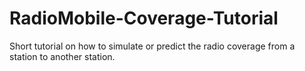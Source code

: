 # RadioMobile-Coverage-Tutorial

Short tutorial on how to simulate or predict the radio coverage from a station to another station.
